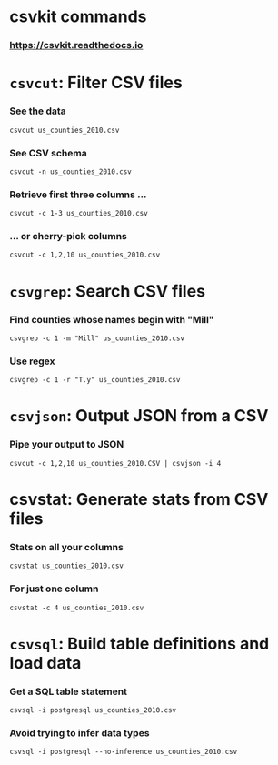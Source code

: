 # csvkit commands
### https://csvkit.readthedocs.io

# `csvcut`: Filter CSV files

### See the data
`csvcut us_counties_2010.csv`

### See CSV schema
`csvcut -n us_counties_2010.csv`

### Retrieve first three columns ...
`csvcut -c 1-3 us_counties_2010.csv`

### ... or cherry-pick columns
`csvcut -c 1,2,10 us_counties_2010.csv`

# `csvgrep`: Search CSV files

### Find counties whose names begin with "Mill"
`csvgrep -c 1 -m "Mill" us_counties_2010.csv`

### Use regex
`csvgrep -c 1 -r "T.y" us_counties_2010.csv`

# `csvjson`: Output JSON from a CSV

### Pipe your output to JSON
`csvcut -c 1,2,10 us_counties_2010.CSV | csvjson -i 4`

# csvstat: Generate stats from CSV files

### Stats on all your columns
`csvstat us_counties_2010.csv`

### For just one column
`csvstat -c 4 us_counties_2010.csv`

# `csvsql`: Build table definitions and load data

### Get a SQL table statement
`csvsql -i postgresql us_counties_2010.csv`

### Avoid trying to infer data types
`csvsql -i postgresql --no-inference us_counties_2010.csv`
